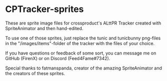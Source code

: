 # CPTracker-sprites

These are sprite image files for crossproduct's ALttPR Tracker created with SpriteAnimator and then hand-edited.

To use one of those sprites, just replace the tunic and tunicbunny png-files in the "/images/items"-folder of the tracker with the files of your choice.

If you have questions or feedback of some sort, you can message
me on GitHub (FirenX) or on Discord (Feed4Fame#7342).

Special thanks to fatmanspanda, creator of the amazing
SpriteAnimator
and the creators of these sprites.
